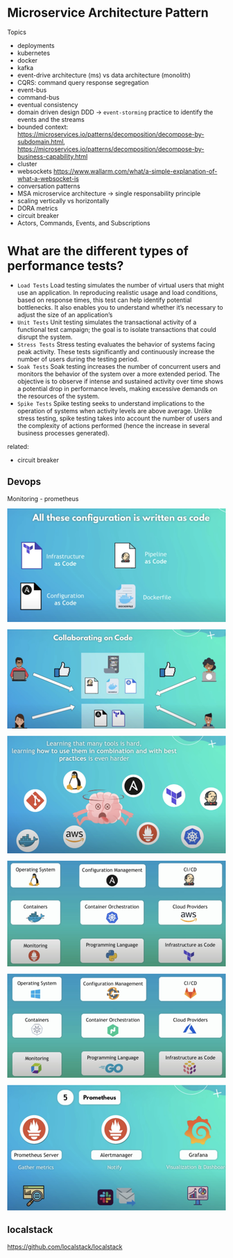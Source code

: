 # Microservice Architecture Pattern

Topics 

- deployments
- kubernetes
- docker
- kafka
- event-drive architecture (ms) vs data architecture (monolith)
- CQRS: command query response segregation
- event-bus
- command-bus
- eventual consistency
- domain driven design DDD -> `event-storming` practice to identify the events and the streams
- bounded context: https://microservices.io/patterns/decomposition/decompose-by-subdomain.html, https://microservices.io/patterns/decomposition/decompose-by-business-capability.html
- cluster
- websockets https://www.wallarm.com/what/a-simple-explanation-of-what-a-websocket-is
- conversation patterns
- MSA microservice architecture -> single responsability principle
- scaling vertically vs horizontally
- DORA metrics
- circuit breaker
- Actors, Commands, Events, and Subscriptions


# What are the different types of performance tests?

- `Load Tests` Load testing simulates the number of virtual users that might use an application. 
In reproducing realistic usage and load conditions, based on response times, this test can help 
identify potential bottlenecks. It also enables you to understand whether it’s necessary 
to adjust the size of an application’s
- `Unit Tests` Unit testing simulates the transactional activity of a functional test campaign; 
the goal is to isolate transactions that could disrupt the system.
- `Stress Tests` Stress testing evaluates the behavior of systems facing peak activity. 
These tests significantly and continuously increase the number of users during the testing period.
- `Soak Tests` Soak testing increases the number of concurrent users and monitors the behavior of the system 
over a more extended period. The objective is to observe if intense and sustained activity over time shows a potential 
drop in performance levels, making excessive demands on the resources of the system.
- `Spike Tests` Spike testing seeks to understand implications to the operation of systems when activity levels are 
above average. Unlike stress testing, spike testing takes into account the number of users and the complexity of actions 
performed (hence the increase in several business processes generated).

related: 
- circuit breaker


## Devops

Monitoring - prometheus

![devops-01.jpg](_img%2Fdevops-01.jpg)

![devops-02.jpg](_img%2Fdevops-02.jpg)

![devops-03.jpg](_img%2Fdevops-03.jpg)

![devops-04.jpg](_img%2Fdevops-04.jpg)

![devops-05.jpg](_img%2Fdevops-05.jpg)

![devops-06.jpg](_img%2Fdevops-06.jpg)


## localstack

https://github.com/localstack/localstack